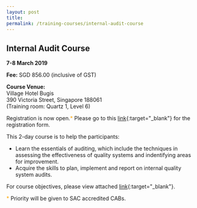 ```yaml
---
layout: post
title: 
permalink: /training-courses/internal-audit-course
---
```

## Internal Audit Course 
**7-8 March 2019**

**Fee:**  SGD 856.00 (inclusive of GST)
 
**Course Venue:**  
Village Hotel Bugis  
390 Victoria Street, Singapore 188061  
(Training room:  Quartz 1, Level 6)
 
Registration is  now open.<span style="color:orange;">*</span>  Please go to this [link](/files/events/Registration%20form%20(LM%20and%20IA-Mar%202019).docx){:target="_blank"} for the registration form.
 
This 2-day course is to help the participants:  
* Learn the essentials of auditing, which include the techniques in assessing the effectiveness of quality systems and indentifying areas for improvement.  
* Acquire the skills to plan, implement and report on internal quality system audits.
 
For course objectives, please view attached [link](/files/events/Course%20Objectives-IA.pdf){:target="_blank"}.
 
<span style="color:orange;">*</span> Priority will be given to SAC accredited CABs.
